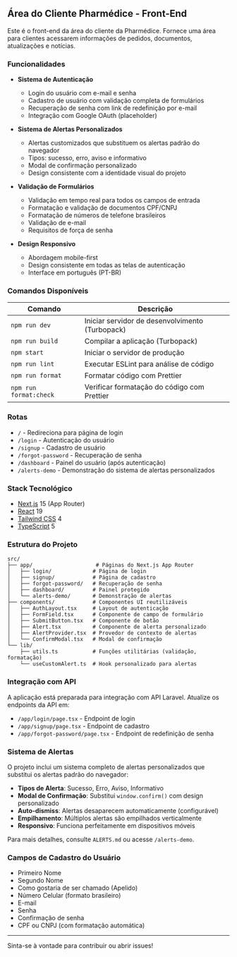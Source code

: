 ## Área do Cliente Pharmédice - Front-End

Este é o front-end da área do cliente da Pharmédice. Fornece uma área para clientes acessarem informações de pedidos, documentos, atualizações e notícias.

### Funcionalidades

- **Sistema de Autenticação**
  - Login do usuário com e-mail e senha
  - Cadastro de usuário com validação completa de formulários
  - Recuperação de senha com link de redefinição por e-mail
  - Integração com Google OAuth (placeholder)

- **Sistema de Alertas Personalizados**
  - Alertas customizados que substituem os alertas padrão do navegador
  - Tipos: sucesso, erro, aviso e informativo
  - Modal de confirmação personalizado
  - Design consistente com a identidade visual do projeto

- **Validação de Formulários**
  - Validação em tempo real para todos os campos de entrada
  - Formatação e validação de documentos CPF/CNPJ
  - Formatação de números de telefone brasileiros
  - Validação de e-mail
  - Requisitos de força de senha

- **Design Responsivo**
  - Abordagem mobile-first
  - Design consistente em todas as telas de autenticação
  - Interface em português (PT-BR)

### Comandos Disponíveis

| Comando         | Descrição                           |
|-----------------|-------------------------------------|
| `npm run dev`   | Iniciar servidor de desenvolvimento (Turbopack) |
| `npm run build` | Compilar a aplicação (Turbopack)    |
| `npm start`     | Iniciar o servidor de produção      |
| `npm run lint`  | Executar ESLint para análise de código |
| `npm run format`| Formatar código com Prettier        |
| `npm run format:check` | Verificar formatação do código com Prettier |

### Rotas

- `/` - Redireciona para página de login
- `/login` - Autenticação do usuário
- `/signup` - Cadastro de usuário
- `/forgot-password` - Recuperação de senha
- `/dashboard` - Painel do usuário (após autenticação)
- `/alerts-demo` - Demonstração do sistema de alertas personalizados

### Stack Tecnológico

- [Next.js](https://nextjs.org/) 15 (App Router)
- [React](https://react.dev/) 19
- [Tailwind CSS](https://tailwindcss.com/) 4
- [TypeScript](https://www.typescriptlang.org/) 5

### Estrutura do Projeto

```
src/
├── app/                    # Páginas do Next.js App Router
│   ├── login/             # Página de login
│   ├── signup/            # Página de cadastro
│   ├── forgot-password/   # Recuperação de senha
│   ├── dashboard/         # Painel protegido
│   └── alerts-demo/       # Demonstração de alertas
├── components/            # Componentes UI reutilizáveis
│   ├── AuthLayout.tsx     # Layout de autenticação
│   ├── FormField.tsx      # Componente de campo de formulário
│   ├── SubmitButton.tsx   # Componente de botão
│   ├── Alert.tsx          # Componente de alerta personalizado
│   ├── AlertProvider.tsx  # Provedor de contexto de alertas
│   └── ConfirmModal.tsx   # Modal de confirmação
└── lib/
    ├── utils.ts           # Funções utilitárias (validação, formatação)
    └── useCustomAlert.ts  # Hook personalizado para alertas
```

### Integração com API

A aplicação está preparada para integração com API Laravel. Atualize os endpoints da API em:
- `/app/login/page.tsx` - Endpoint de login
- `/app/signup/page.tsx` - Endpoint de cadastro
- `/app/forgot-password/page.tsx` - Endpoint de redefinição de senha

### Sistema de Alertas

O projeto inclui um sistema completo de alertas personalizados que substitui os alertas padrão do navegador:

- **Tipos de Alerta**: Sucesso, Erro, Aviso, Informativo
- **Modal de Confirmação**: Substitui `window.confirm()` com design personalizado
- **Auto-dismiss**: Alertas desaparecem automaticamente (configurável)
- **Empilhamento**: Múltiplos alertas são empilhados verticalmente
- **Responsivo**: Funciona perfeitamente em dispositivos móveis

Para mais detalhes, consulte `ALERTS.md` ou acesse `/alerts-demo`.

### Campos de Cadastro do Usuário

- Primeiro Nome
- Segundo Nome
- Como gostaria de ser chamado (Apelido)
- Número Celular (formato brasileiro)
- E-mail
- Senha
- Confirmação de senha
- CPF ou CNPJ (com formatação automática)

---
Sinta-se à vontade para contribuir ou abrir issues!